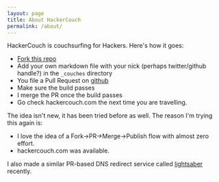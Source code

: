 ```yaml
---
layout: page
title: About HackerCouch
permalink: /about/
---
```


HackerCouch is couchsurfing for Hackers. Here's how it goes:

- [Fork this repo][fork]
- Add your own markdown file with your nick (perhaps twitter/github handle?) in the `_couches` directory
- You file a Pull Request on [github][gh]
- Make sure the build passes
- I merge the PR once the build passes
- Go check hackercouch.com the next time you are travelling.

The idea isn't new, it has been tried before as well. The reason I'm trying this again is:

- I love the idea of a Fork->PR->Merge->Publish flow with almost zero effort.
- hackercouch.com was available.

I also made a similar PR-based DNS redirect service called [lightsaber][ls] recently.

[gh]: https://github.com/captn3m0/hackercouch
[ls]: https://github.com/captn3m0/lightsaber
[fork]: https://github.com/captn3m0/hackercouch "Click the Fork button"

